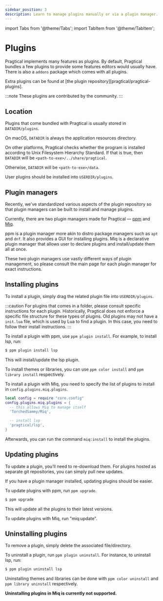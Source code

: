 ```yaml
---
sidebar_position: 3
description: Learn to manage plugins manually or via a plugin manager.
---
```


import Tabs from '@theme/Tabs';
import TabItem from '@theme/TabItem';

# Plugins

Pragtical implements many features as plugins.
By default, Pragtical bundles a few plugins to provide some features
editors would usually have.
There is also a `addons` package which comes with all plugins.

Extra plugins can be found at [the plugin repository][pragtical/pragtical-plugins].

:::note These plugins are contributed by the community.
:::

## Location

Plugins that come bundled with Pragtical is usually stored in
`DATADIR/plugins`.

On macOS, `DATADIR` is always the application resources directory.

On other platforms, Pragtical checks whether the program
is installed according to Unix Filesystem Hierarchy Standard.
If that is true,
then `DATADIR` will be `<path-to-exe>/../share/pragtical`.

Otherwise, `DATADIR` will be `<path-to-exe>/data`.

User plugins should be installed into `USERDIR/plugins`.

## Plugin managers

Recently, we've standardized various aspects of the plugin
repository so that plugin managers can be built to install
and manage plugins.

Currently, there are two plugin managers made for Pragtical —
[ppm] and [Miq].

ppm is a plugin manager more akin to distro package managers
such as `apt` and `dnf`.
It also provides a GUI for installing plugins.
Miq is a declarative plugin manager that allows user to declare
plugins and install/update them all at once.

These two plugin managers use vastly different ways of
plugin management, so please consult the main page for
each plugin manager for exact instructions.

## Installing plugins

To install a plugin, simply drag the related plugin file into
`USERDIR/plugins`.

:::caution For plugins that comes in a folder, please consult specific instructions for each plugin.
Historically, Pragtical does not enforce a specific file structure
for these types of plugins.
Old plugins may not have a `init.lua` file, which is used by
Lua to find a plugin.
In this case, you need to follow their install instructions.
:::

<Tabs groupId="package-manager">
  <TabItem value="ppm" label="ppm" default>

To install a plugin with ppm, use `ppm plugin install`.
For example, to install lsp, run:

```bash
$ ppm plugin install lsp
```

This will install/update the lsp plugin.

To install themes or libraries, you can use
`ppm color install` and `ppm library install` respectively.

  </TabItem>
  <TabItem value="miq" label="Miq">

To install a plugin with Miq, you need to specify the list
of plugins to install in `config.plugins.miq.plugins`.

```lua
local config = require "core.config"
config.plugins.miq.plugins = {
  -- this allows Miq to manage itself
  'TorchedSammy/Miq',

  -- install lsp
  'pragtical/lsp',
}
```

Afterwards, you can run the command `miq:install` to install
the plugins.

  </TabItem>
</Tabs>

## Updating plugins

To update a plugin, you'll need to re-download them.
For plugins hosted as separate git repositories, you can simply
pull new updates.

If you have a plugin manager installed, updating plugins should
be easier.

<Tabs groupId="package-manager">
  <TabItem value="ppm" label="ppm" default>

To update plugins with ppm, run `ppm upgrade`.

```bash
$ ppm upgrade
```

This will update all the plugins to their latest versions.

  </TabItem>
  <TabItem value="miq" label="Miq">

To update plugins with Miq, run "miq:update".

  </TabItem>
</Tabs>

## Uninstalling plugins

To remove a plugin, simply delete the associated file/directory.

<Tabs groupId="package-manager">
  <TabItem value="ppm" label="ppm" default>

To uninstall a plugin, run `ppm plugin uninstall`.
For instance, to uninstall lsp, run:

```bash
$ ppm plugin uninstall lsp
```

Uninstalling themes and libraries can be done with
`ppm color uninstall` and `ppm library uninstall` respectively.

  </TabItem>
  <TabItem value="miq" label="Miq">

**Uninstalling plugins in Miq is currently not supported.**

  </TabItem>
</Tabs>


[pragtical/plugins]: https://github.com/pragtical/plugins
[ppm]:               https://github.com/pragtical/plugin-manager
[Miq]:               https://github.com/TorchedSammy/Miq
